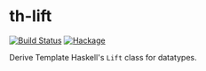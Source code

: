 # th-lift

[![Build Status](https://travis-ci.org/RyanGlScott/th-lift.svg?branch=master)](https://travis-ci.org/RyanGlScott/th-lift)
[![Hackage](https://img.shields.io/hackage/v/th-lift.svg)](https://hackage.haskell.org/package/th-lift)

Derive Template Haskell's `Lift` class for datatypes.
